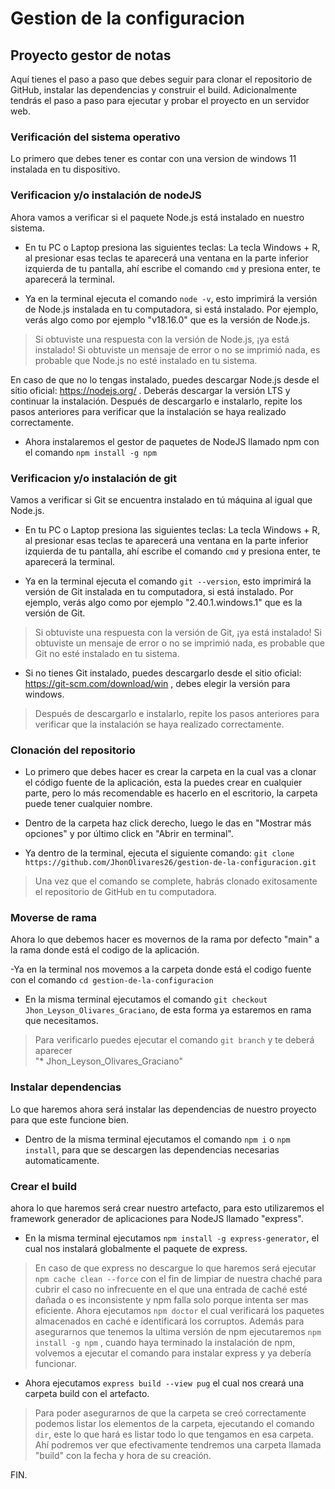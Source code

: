 # Gestion de la configuracion
## Proyecto gestor de notas
Aquí tienes el paso a paso que debes seguir para clonar el repositorio de GitHub, instalar las dependencias y construir el build. Adicionalmente tendrás el paso a paso para ejecutar y probar el proyecto en un servidor web.

### Verificación del sistema operativo

Lo primero que debes tener es contar con una version de windows 11 instalada en tu dispositivo.

### Verificacion y/o instalación de nodeJS
Ahora vamos a verificar si el paquete Node.js está instalado en nuestro sistema.

- En tu PC o Laptop presiona las siguientes teclas: La tecla Windows + R, al presionar esas teclas te aparecerá una ventana en la parte inferior izquierda de tu pantalla, ahí escribe el comando `cmd` y presiona enter, te aparecerá la terminal.

- Ya en la terminal ejecuta el comando `node -v`, esto imprimirá la versión de Node.js instalada en tu computadora, si está instalado. Por ejemplo, verás algo como por ejemplo "v18.16.0" que es la versión de Node.js.

> Si obtuviste una respuesta con la versión de Node.js, ¡ya está instalado! Si obtuviste un mensaje de error o no se imprimió nada, es probable que Node.js no esté instalado en tu sistema.

En caso de que no lo tengas instalado, puedes descargar Node.js desde el sitio oficial: https://nodejs.org/ . Deberás descargar la versión LTS y continuar la instalación. Después de descargarlo e instalarlo, repite los pasos anteriores para verificar que la instalación se haya realizado correctamente.

- Ahora instalaremos el gestor de paquetes de NodeJS llamado npm con el comando `npm install -g npm`

### Verificacion y/o instalación de git

Vamos a verificar si Git se encuentra instalado en tú máquina al igual que Node.js.

- En tu PC o Laptop presiona las siguientes teclas: La tecla Windows + R, al presionar esas teclas te aparecerá una ventana en la parte inferior izquierda de tu pantalla, ahí escribe el comando `cmd` y presiona enter, te aparecerá la terminal.

- Ya en la terminal ejecuta el comando `git --version`, esto imprimirá la versión de Git instalada en tu computadora, si está instalado. Por ejemplo, verás algo como por ejemplo "2.40.1.windows.1" que es la versión de Git.

> Si obtuviste una respuesta con la versión de Git, ¡ya está instalado! Si obtuviste un mensaje de error o no se imprimió nada, es probable que Git no esté instalado en tu sistema.

- Si no tienes Git instalado, puedes descargarlo desde el sitio oficial: https://git-scm.com/download/win , debes elegir la versión para windows.

> Después de descargarlo e instalarlo, repite los pasos anteriores para verificar que la instalación se haya realizado correctamente.

### Clonación del repositorio

- Lo primero que debes hacer es crear la carpeta en la cual vas a clonar el código fuente de la aplicación, esta la puedes crear en cualquier parte, pero lo más recomendable es hacerlo en el escritorio, la carpeta puede tener cualquier nombre.

- Dentro de la carpeta haz click derecho, luego le das en "Mostrar más opciones" y por último click en "Abrir en terminal".

- Ya dentro de la terminal, ejecuta el siguiente comando:
`git clone https://github.com/JhonOlivares26/gestion-de-la-configuracion.git`

> Una vez que el comando se complete, habrás clonado exitosamente el repositorio de GitHub en tu computadora.

### Moverse de rama
Ahora lo que debemos hacer es movernos de la rama por defecto "main" a la rama donde está el codigo de la aplicación.

-Ya en la terminal nos movemos a la carpeta donde está el codigo fuente con el comando `cd gestion-de-la-configuracion`

- En la misma terminal ejecutamos el comando `git checkout Jhon_Leyson_Olivares_Graciano`, 
de esta forma ya estaremos en rama que necesitamos. 

> Para verificarlo puedes ejecutar el comando `git branch` y te deberá aparecer   
"* Jhon_Leyson_Olivares_Graciano"

### Instalar dependencias 
Lo que haremos ahora será instalar las dependencias de nuestro proyecto para que este funcione bien.

- Dentro de la misma terminal ejecutamos el comando `npm i` o `npm install`, para que se descargen las dependencias necesarias automaticamente.

### Crear el build
ahora lo que haremos será crear nuestro artefacto, para esto utilizaremos el framework generador de aplicaciones para NodeJS llamado "express".

- En la misma terminal ejecutamos `npm install -g express-generator`, el cual nos instalará globalmente el paquete de express.

> En caso de que express no descargue lo que haremos será ejecutar `npm cache clean --force` con el fin de limpiar de nuestra chaché para cubrir el caso no infrecuente en el que una entrada de caché esté dañada o es inconsistente y npm falla solo porque intenta ser mas eficiente. Ahora ejecutamos `npm doctor` el cual verificará los paquetes almacenados en caché e identificará los corruptos. Además para asegurarnos que tenemos la ultima versión de npm ejecutaremos `npm install -g npm` , cuando haya terminado la instalación de npm, volvemos a ejecutar el comando para instalar express y ya debería funcionar.

- Ahora ejecutamos `express build --view pug` el cual nos creará una carpeta build con el artefacto.

> Para poder asegurarnos de que la carpeta se creó correctamente podemos listar los elementos de la carpeta, ejecutando el comando `dir`, este lo que hará es listar todo lo que tengamos en esa carpeta. Ahí podremos ver que efectivamente tendremos una carpeta llamada "build" con la fecha y hora de su creación.

FIN.




